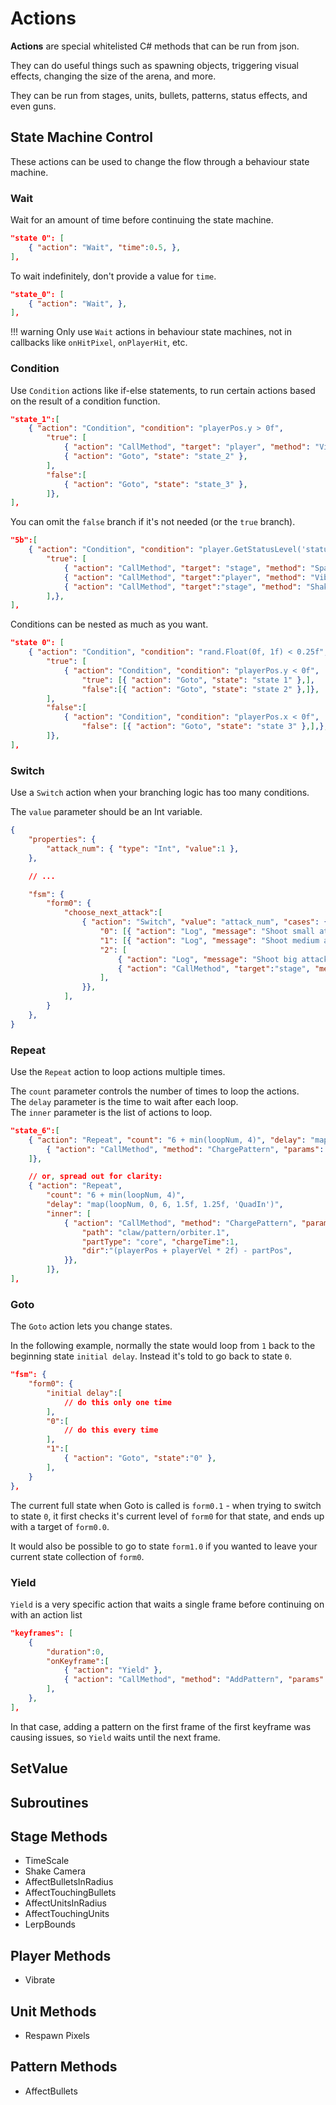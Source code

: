# Actions

**Actions** are special whitelisted C# methods that can be run from json. 

They can do useful things such as spawning objects, triggering visual effects, changing the size of the arena, and more.

They can be run from stages, units, bullets, patterns, status effects, and even guns.

## State Machine Control

These actions can be used to change the flow through a behaviour state machine.

### Wait

Wait for an amount of time before continuing the state machine.

```json
"state 0": [
	{ "action": "Wait", "time":0.5, },	
],

```

To wait indefinitely, don't provide a value for `time`.

```json
"state_0": [
	{ "action": "Wait", },	
],
```

!!! warning
	Only use `Wait` actions in behaviour state machines, not in callbacks like `onHitPixel`, `onPlayerHit`, etc.

### Condition

Use `Condition` actions like if-else statements, to run certain actions based on the result of a condition function.

```json
"state_1":[
	{ "action": "Condition", "condition": "playerPos.y > 0f",
	    "true": [
	    	{ "action": "CallMethod", "target": "player", "method": "Vibrate", "params": { "strength": 1.5, "time": 0.25, }},
	        { "action": "Goto", "state": "state_2" },
	    ],
		"false":[
			{ "action": "Goto", "state": "state_3" },
		]},
],
```

You can omit the `false` branch if it's not needed (or the `true` branch).

```json
"5b":[
	{ "action": "Condition", "condition": "player.GetStatusLevel('status/passive/shield') > 0",
	    "true": [
	        { "action": "CallMethod", "target": "stage", "method": "SpawnPattern", "params": { "path": "octopus/pattern/bubbleGrid.1", }},
	        { "action": "CallMethod", "target":"player", "method": "Vibrate", "params": { "strength":0.1, "time":1, }},
	        { "action": "CallMethod", "target":"stage", "method": "ShakeCamera", "params": { "strength":0.25, "time":0.1, }},
	    ],},
],
```

Conditions can be nested as much as you want.

```json
"state 0": [
	{ "action": "Condition", "condition": "rand.Float(0f, 1f) < 0.25f",
		"true": [
			{ "action": "Condition", "condition": "playerPos.y < 0f",
				"true": [{ "action": "Goto", "state": "state 1" },],
				"false":[{ "action": "Goto", "state": "state 2" },]},
		],
		"false":[
			{ "action": "Condition", "condition": "playerPos.x < 0f",
				"false": [{ "action": "Goto", "state": "state 3" },],},
		]},
],
```

### Switch

Use a `Switch` action when your branching logic has too many conditions.

The `value` parameter should be an Int variable.

```json
{
	"properties": {
		"attack_num": { "type": "Int", "value":1 },
	},

	// ...

	"fsm": {
		"form0": {
			"choose_next_attack":[
				{ "action": "Switch", "value": "attack_num", "cases": {
				    "0": [{ "action": "Log", "message": "Shoot small attack!", },],
				    "1": [{ "action": "Log", "message": "Shoot medium attack!!", },],
				    "2": [
				    	{ "action": "Log", "message": "Shoot big attack!!!", },
				    	{ "action": "CallMethod", "target":"stage", "method": "PlaySfx", "params": { "sfxType":"BombExplode", "pos":"unitPos", }},                
				    ],
				}},
			],
		}
	},
}
```

### Repeat

Use the `Repeat` action to loop actions multiple times.

The `count` parameter controls the number of times to loop the actions.<br>
The `delay` parameter is the time to wait after each loop.<br>
The `inner` parameter is the list of actions to loop.<br>

```json
"state_6":[
	{ "action": "Repeat", "count": "6 + min(loopNum, 4)", "delay": "map(loopNum, 0, 6, 1.5f, 1.25f, 'QuadIn')", "inner": [
	    { "action": "CallMethod", "method": "ChargePattern", "params": { "path": "claw/pattern/orbiter.1", "partType": "core", "chargeTime":1, "dir":"(playerPos + playerVel * 2f) - partPos", }},
	]},

	// or, spread out for clarity:
	{ "action": "Repeat", 
		"count": "6 + min(loopNum, 4)", 
		"delay": "map(loopNum, 0, 6, 1.5f, 1.25f, 'QuadIn')", 
		"inner": [
	    	{ "action": "CallMethod", "method": "ChargePattern", "params": { 
	    		"path": "claw/pattern/orbiter.1", 
	    		"partType": "core", "chargeTime":1, 
	    		"dir":"(playerPos + playerVel * 2f) - partPos", 
	    	}},
		]},
],
```

### Goto

The `Goto` action lets you change states.

In the following example, normally the state would loop from `1` back to the beginning state `initial delay`. Instead it's told to go back to state `0`.

```json hl_lines="10"
"fsm": {
	"form0": {
		"initial delay":[
			// do this only one time
		],
		"0":[
			// do this every time
		],
		"1":[
			{ "action": "Goto", "state":"0" },
		],
	}
},
```

The current full state when Goto is called is `form0.1` - when trying to switch to state `0`, it first checks it's current level of `form0` for that state, and ends up with a target of `form0.0`.

It would also be possible to go to state `form1.0` if you wanted to leave your current state collection of `form0`.

### Yield

`Yield` is a very specific action that waits a single frame before continuing on with an action list

```json
"keyframes": [
	{
		"duration":0,
		"onKeyframe":[
			{ "action": "Yield" },
			{ "action": "CallMethod", "method": "AddPattern", "params": { "path": ".childPattern"} }
		],
	},
],
```

In that case, adding a pattern on the first frame of the first keyframe was causing issues, so `Yield` waits until the next frame.

## SetValue

## Subroutines

## Stage Methods

- TimeScale
- Shake Camera
- AffectBulletsInRadius
- AffectTouchingBullets
- AffectUnitsInRadius
- AffectTouchingUnits
- LerpBounds

## Player Methods

- Vibrate

## Unit Methods

- Respawn Pixels

## Pattern Methods

- AffectBullets
